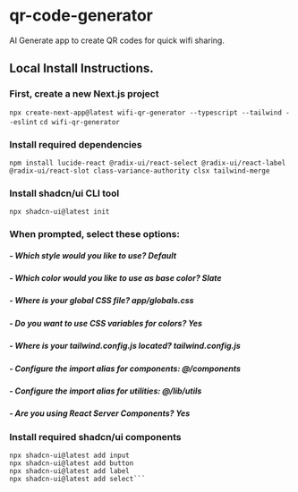 # qr-code-generator
AI Generate app to create QR codes for quick wifi sharing.

## Local Install Instructions.

### First, create a new Next.js project
```npx create-next-app@latest wifi-qr-generator --typescript --tailwind --eslint```
```cd wifi-qr-generator```


### Install required dependencies
```npm install lucide-react @radix-ui/react-select @radix-ui/react-label @radix-ui/react-slot class-variance-authority clsx tailwind-merge```

### Install shadcn/ui CLI tool
```npx shadcn-ui@latest init```

### When prompted, select these options:
##### - Which style would you like to use? Default
##### - Which color would you like to use as base color? Slate
##### - Where is your global CSS file? app/globals.css
##### - Do you want to use CSS variables for colors? Yes
##### - Where is your tailwind.config.js located? tailwind.config.js
##### - Configure the import alias for components: @/components
##### - Configure the import alias for utilities: @/lib/utils
##### - Are you using React Server Components? Yes

### Install required shadcn/ui components
```npx shadcn-ui@latest add card
npx shadcn-ui@latest add input
npx shadcn-ui@latest add button
npx shadcn-ui@latest add label
npx shadcn-ui@latest add select```
